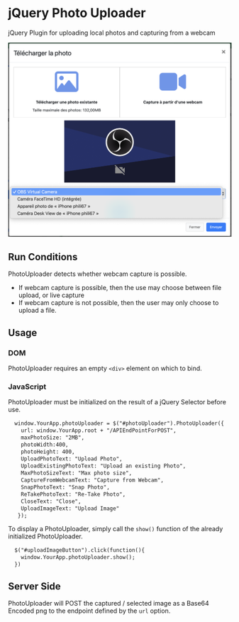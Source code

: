 # jQuery Photo Uploader
jQuery Plugin for uploading local photos and capturing from a webcam

![plugin preview](https://raw.githubusercontent.com/phili67/jQuery-Photo-Uploader/master/preview1.png)


## Run Conditions

PhotoUploader detects whether webcam capture is possible.

*  If webcam capture is possible, then the use may choose between file upload, or live capture
*  If webcam capture is not possible, then the user may only choose to upload a file.

##  Usage

### DOM

PhotoUploader requires an empty ```<div>``` element on which to bind.

### JavaScript

PhotoUploader must be initialized on the result of a jQuery Selector before use.

```
  window.YourApp.photoUploader = $("#photoUploader").PhotoUploader({
    url: window.YourApp.root + "/APIEndPointForPOST",
    maxPhotoSize: "2MB",
    photoWidth:400,
    photoHeight: 400,
    UploadPhotoText: "Upload Photo",
    UploadExistingPhotoText: "Upload an existing Photo",
    MaxPhotoSizeText: "Max photo size",
    CaptureFromWebcamText: "Capture from Webcam",
    SnapPhotoText: "Snap Photo",
    ReTakePhotoText: "Re-Take Photo",
    CloseText: "Close",
    UploadImageText: "Upload Image"    
   });
```
To display a PhotoUploader, simply call the ```show()``` function of the already initialized PhotoUploader.

```
  $("#uploadImageButton").click(function(){
    window.YourApp.photoUploader.show();
  })
```

## Server Side

PhotoUploader will POST the captured / selected image as a Base64 Encoded png to the endpoint defined by the ```url``` option.


